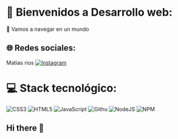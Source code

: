 # 💫 Bienvenidos a Desarrollo web:
🔭 Vamos a navegar en un mundo 


## 🌐 Redes sociales:
Matias rios
[![Instagram](https://img.shields.io/badge/Instagram-%23E4405F.svg?logo=Instagram&logoColor=white)](https://instagram.com/matidesarrolla) 



# 💻 Stack tecnológico:
![CSS3](https://img.shields.io/badge/css3-%231572B6.svg?style=for-the-badge&logo=css3&logoColor=white) 
![HTML5](https://img.shields.io/badge/html5-%23E34F26.svg?style=for-the-badge&logo=html5&logoColor=white) 
![JavaScript](https://img.shields.io/badge/javascript-%23323330.svg?style=for-the-badge&logo=javascript&logoColor=%23F7DF1E) 
![Githu](https://img.shields.io/badge/github%20pages-121013?style=for-the-badge&logo=github&logoColor=white)
![NodeJS](https://img.shields.io/badge/node.js-6DA55F?style=for-the-badge&logo=node.js&logoColor=white) 
![NPM](https://img.shields.io/badge/NPM-%23CB3837.svg?style=for-the-badge&logo=npm&logoColor=white) 



## Hi there 👋

<!--

**Here are some ideas to get you started:**

🙋‍♀️ A short introduction - what is your organization all about?
🌈 Contribution guidelines - how can the community get involved?
👩‍💻 Useful resources - where can the community find your docs? Is there anything else the community should know?
🍿 Fun facts - what does your team eat for breakfast?
🧙 Remember, you can do mighty things with the power of [Markdown](https://docs.github.com/github/writing-on-github/getting-started-with-writing-and-formatting-on-github/basic-writing-and-formatting-syntax)
-->
